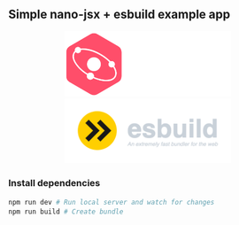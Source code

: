 ## Simple nano-jsx + esbuild example app

<center>
    <img src="./.github/nano-jsx.png" width="300" />
    <img src="./.github/esbuild.png" width="300" />
</center>


### Install dependencies
```bash
npm run dev # Run local server and watch for changes
npm run build # Create bundle
```